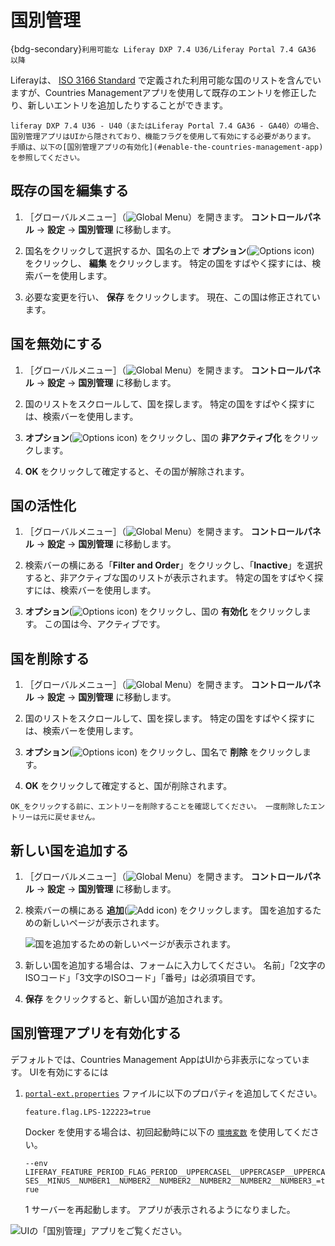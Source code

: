 # 国別管理

{bdg-secondary}`利用可能な Liferay DXP 7.4 U36/Liferay Portal 7.4 GA36 以降`

Liferayは、 [ISO 3166 Standard](https://www.iso.org/iso-3166-country-codes.html) で定義された利用可能な国のリストを含んでいますが、Countries Managementアプリを使用して既存のエントリを修正したり、新しいエントリを追加したりすることができます。

```{note}
liferay DXP 7.4 U36 - U40（またはLiferay Portal 7.4 GA36 - GA40）の場合、国別管理アプリはUIから隠されており、機能フラグを使用して有効にする必要があります。 手順は、以下の[国別管理アプリの有効化](#enable-the-countries-management-app)を参照してください。
```

## 既存の国を編集する

1. ［グローバルメニュー］（![Global Menu](../../images/icon-applications-menu.png)）を開きます。 **コントロールパネル** &rarr; **設定** &rarr; **国別管理** に移動します。

1. 国名をクリックして選択するか、国名の上で **オプション**(![Options icon](../../images/icon-actions.png)) をクリックし、 **編集** をクリックします。 特定の国をすばやく探すには、検索バーを使用します。

1. 必要な変更を行い、 **保存** をクリックします。 現在、この国は修正されています。

## 国を無効にする

1. ［グローバルメニュー］（![Global Menu](../../images/icon-applications-menu.png)）を開きます。 **コントロールパネル** &rarr; **設定** &rarr; **国別管理** に移動します。

1. 国のリストをスクロールして、国を探します。 特定の国をすばやく探すには、検索バーを使用します。

1. **オプション**(![Options icon](../../images/icon-options.png)) をクリックし、国の **非アクティブ化** をクリックします。

1. **OK** をクリックして確定すると、その国が解除されます。

## 国の活性化

1. ［グローバルメニュー］（![Global Menu](../../images/icon-applications-menu.png)）を開きます。 **コントロールパネル** &rarr; **設定** &rarr; **国別管理** に移動します。

1. 検索バーの横にある「**Filter and Order**」をクリックし、「**Inactive**」を選択すると、非アクティブな国のリストが表示されます。 特定の国をすばやく探すには、検索バーを使用します。

1. **オプション**(![Options icon](../../images/icon-options.png)) をクリックし、国の **有効化** をクリックします。 この国は今、アクティブです。

## 国を削除する

1. ［グローバルメニュー］（![Global Menu](../../images/icon-applications-menu.png)）を開きます。 **コントロールパネル** &rarr; **設定** &rarr; **国別管理** に移動します。

1. 国のリストをスクロールして、国を探します。 特定の国をすばやく探すには、検索バーを使用します。

1. **オプション**(![Options icon](../../images/icon-options.png)) をクリックし、国名で **削除** をクリックします。

1. **OK** をクリックして確定すると、国が削除されます。

```{warning}
OK_をクリックする前に、エントリーを削除することを確認してください。 一度削除したエントリーは元に戻せません。
```

## 新しい国を追加する

1. ［グローバルメニュー］（![Global Menu](../../images/icon-applications-menu.png)）を開きます。 **コントロールパネル** &rarr; **設定** &rarr; **国別管理** に移動します。

1. 検索バーの横にある **追加**(![Add icon](../../images/icon-add.png)) をクリックします。 国を追加するための新しいページが表示されます。

   ![国を追加するための新しいページが表示されます。](./managing-countries/images/02.png)

1. 新しい国を追加する場合は、フォームに入力してください。 名前」「2文字のISOコード」「3文字のISOコード」「番号」は必須項目です。

1. **保存** をクリックすると、新しい国が追加されます。

## 国別管理アプリを有効化する

デフォルトでは、Countries Management AppはUIから非表示になっています。 UIを有効にするには

1. [`portal-ext.properties`](../../installation-and-upgrades/reference/portal-properties.md) ファイルに以下のプロパティを追加してください。

   `feature.flag.LPS-122223=true`

   Docker を使用する場合は、初回起動時に以下の [`環境変数`](../../installation-and-upgrades/installing-liferay/using-liferay-docker-images/configuring-containers.md#portal-properties) を使用してください。

   `--env LIFERAY_FEATURE_PERIOD_FLAG_PERIOD__UPPERCASEL__UPPERCASEP__UPPERCASES__MINUS__NUMBER1__NUMBER2__NUMBER2__NUMBER2__NUMBER2__NUMBER3_=true`
   
   1 サーバーを再起動します。 アプリが表示されるようになりました。
  
  ![UIの「国別管理」アプリをご覧ください。](./managing-countries/images/01.png)